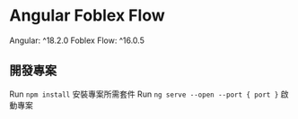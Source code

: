 # Angular Foblex Flow

Angular: ^18.2.0
Foblex Flow: ^16.0.5

## 開發專案

Run `npm install` 安裝專案所需套件
Run `ng serve --open --port { port }` 啟動專案
